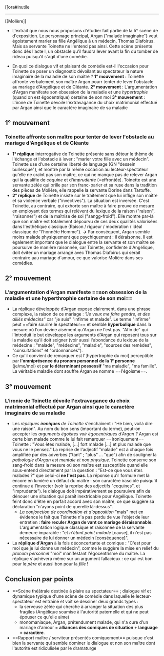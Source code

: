 [[ora#inutile 
___
[[Molière]]
- L'extrait que nous nous proposons d'étudier fait partie de la 5° scène de d'exposition. Le personnage principal, Argan ("malade imaginaire") veut égoistement marier sa fille Angélique à un médecin, Thomas Diafoirus. Mais sa servante Toinette ne l'entend pas ainsi. Cette scène présente donc dès l'acte I, un obstacle qu'il faudra lever avant la fin du tomber de rideau puisqu'il s'agit d'une comédie.
	
- En quoi ce dialogue vif et plaisant de comédie est-il l'occasion pour Toinette de poser un diagnostic dévoilant au spectateur la nature imaginaire de la maladie de son maître ?
**1° mouvement** : Toinette affronte verbalement son maître Argan pourr tenter de lever l'obstacle au mariage d'Angélique et de Cléante.
**2° mouvement** : L'argumentation d'Argan manifeste son obsession de la maladie et une *hypertrophie* (quand on est égocentrique) certaine de son moi
**3° mouvement** : L'irone de Toinette dévoile l'extravagance du choix matrimonial effectué par Argan ainsi que le caractère imaginaire de sa maladie
## 1° mouvement
### Toinette affronte son maître pour tenter de lever l'obstacle au mariage d'Angélique et de Cléante
- **1° réplique** interrogative de Toinette présente sans détour le thème de l'échange et l'obstacle à lever : "marier votre fille avec un médecin". Toinette use d'une certaine liberté de language (GN "dessein burlesque"), et montre par la même occasion au lecteur-spectateur qu'elle ne craînt pas son maître, ce qui ne manque pas de relever Argan qui la qualifie de *coquine* et d'*imprudente* (=effrontée). Toinette est une servante zélée qui brille par son franc-parler et sa ruse dans la tradition des pièces de Molière, elle rappelle la servante Dorine dans Tartuffe.
- **2° réplique** de Toinette insiste sur le traitement que lui inflige son maître et sa violence verbale ("invectives"). La situation est inversée. C'est Toinette, au contraire, qui exhorte son maître à faire preuve de mesure en employant des termes qui relèvent du lexique de la raison ("raison", "raisonner") et de la maîtrise de soi ("sangg-froid"). Elle montre par-là que son maître est totalement dépourvu de ces deux qualités valorisées dans l'esthétique classique (Raison / rigueur / modération / idéal classique de "l'honnête Homme"). ***->*** Par conséquent, Argan semble moins malade physiquement que psychiquement : il déraisonne. Il est également important que le dialogue entre la servante et son maître se poursuive de manière raisonnée, car Toinette, confidente d'Angélique, doit éviter un mariage arrangé avec Thomas Diafoirus qui serait contraire aau mariage d'amour, ce que valorise Molière dans ses comédies.
## 2° mouvement
### L'argumentation d'Argan manifeste ==son obsession de la maladie et une hyperthrophie certaine de son moi==
- La réplique développée d'Argan expose clairement, dans une phrase complexe, la raison de ce mariage : *"Je veux me faire gendre, et des alliés médecins"* car "je suis" "infirme et malade". Le terme "infirme" peut ==faire sourire le spectateur== et semble **hyperbolique** dans la mesure où l'on devine aisément qu'Argan ne l'est pas. "Afin de" qui l'introduit le but développe les arguments d'Argan qui reposent tous sur la maladie qu'il doit soigner (voir aussi l'abondance du lexique de la médecine : "malade", "médecins", "maladie", "sources des remèdes", "consultations" et "ordonnances").
- Ce qu'il convient de remarquer est l'[hypertrophie du moi] perceptible par **l'omniprésence du pronom personnel de la 1° personne** (je/me/moi) et par **le déterminant possessif** "ma maladie", "ma famille". La véritable maladie dont souffre Argan se nomme ==l'égoisme==.
## 3° mouvement
### L'ironie de Toinette dévoile l'extravagance du choix matrimonial effectué par Argan ainsi que le caractère imaginaire de sa maladie
- Les *répliques **ironiques** de Toinette* s'enchaînent : "Hé bien, voilà dire une raison". Au nom du bon sens (important du terme), peut-on accepter les *arguments égoïstes voir égocentriques d'Argan ?* Argan est certe bien malade comme le lui fait remarquer ==ironiquement== Toinette : "Vous êtes malade, [...] fort malade [...] et plus malade que vous ne le pensez." La reprise de l'adjectif "malade" est à chaque fois amplifiée par des adverbes ("tant" ; "plus" ... "que") afin de souligner la *pathologie d'Argan est mentale et non physique*. Toinette conserve son sang-froid dans la mesure où son maître est susceptible quand elle sous-entend directement par la question : "Est-ce que vous êtes malades ?" que celui-ci **ne l'est pas**. La réponse qu'il formule met là encore en lumière un défaut du maître : son caractère irascible puisqu'il continue à l'invecter (voir la reprise des adjectifs "coquines", et "imprudente"). le dialogue doit impérativement se poursuivre afin de dénouer une situation qui paraît inextricable pour Angélique. Toinette feint donc d'être en parfait accord avec son maître, ce que suggère sa déclaration "n'ayons point de querelle là-dessus".
	- *La conjonction de coordination et d'opposition* "mais" met en évidence le fait que Toinette n'a pas perdu de vue l'objet de leur entretien : **faire reculer Argan de vant ce mariage déraisonnable**. L'argumentation logique classique et raisonnée de la servante demeure imparable : "et *n'étant point malade* [cause], il n'est pas nécessaire de lui donner un médecin [conséquence]".
- La **réplique d'Argan** à la fois déconcertante et comique : "C'est pour moi que je lui donne un médecin", comme le suggère la mise en relief du *pronom personnel* "moi" manifestant l'égocentrisme du maître. La réplique s'achèvera même sur un argument fallacieux : ce qui est bon pour le *père* et aussi bon pour la *fille* !
## Conclusion par points
- ==Scène théâtrale destinée à plaire au spectateur== ; dialogue vif et dynamique typique d'une scène de comédie dans laquelle le lecteur-spectateur est entraîné et voît se dessiner deux grands types : 
	- la serveuse zélée qui cherche à arranger la situation des plus fragiles (Angélique soumise à l'autorité paternelle et qui ne peut  épouser ce qu'elle aime) 
	- monomaniaque, Argan, prétendument malade, qui n'a cure d'un mariage d'amour = **alliances des comiques de situation + language + caractère**.
- ==Rapport maître / serviteur présentés comiquement== puisque c'est bien la servante qui semble dominer le dialogue et non son maître dont l'autorité est ridiculisée par le dramaturge
